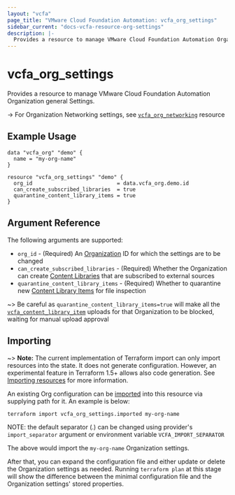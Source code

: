 ```yaml
---
layout: "vcfa"
page_title: "VMware Cloud Foundation Automation: vcfa_org_settings"
sidebar_current: "docs-vcfa-resource-org-settings"
description: |-
  Provides a resource to manage VMware Cloud Foundation Automation Organization general Settings.
---
```


# vcfa\_org\_settings

Provides a resource to manage VMware Cloud Foundation Automation Organization general Settings.

-> For Organization Networking settings, see [`vcfa_org_networking`](/providers/vmware/vcfa/latest/docs/resources/org_networking) resource

## Example Usage

```hcl
data "vcfa_org" "demo" {
  name = "my-org-name"
}

resource "vcfa_org_settings" "demo" {
  org_id                           = data.vcfa_org.demo.id
  can_create_subscribed_libraries  = true
  quarantine_content_library_items = true
}
```

## Argument Reference

The following arguments are supported:

- `org_id` - (Required) An [Organization](/providers/vmware/vcfa/latest/docs/data-sources/organization) ID for which the settings are to be changed
- `can_create_subscribed_libraries` - (Required) Whether the Organization can create [Content Libraries](/providers/vmware/vcfa/latest/docs/resources/content_library) that are subscribed to external sources
- `quarantine_content_library_items` - (Required) Whether to quarantine new [Content Library Items](/providers/vmware/vcfa/latest/docs/resources/content_library_item) for file inspection

~> Be careful as `quarantine_content_library_items=true` will make all the [`vcfa_content_library_item`](/providers/vmware/vcfa/latest/docs/resources/content_library_item) uploads for that
Organization to be blocked, waiting for manual upload approval

## Importing

~> **Note:** The current implementation of Terraform import can only import resources into the
state. It does not generate configuration. However, an experimental feature in Terraform 1.5+ allows
also code generation. See [Importing resources][importing-resources] for more information.

An existing Org configuration can be [imported][docs-import] into this resource via supplying path
for it. An example is below:

```
terraform import vcfa_org_settings.imported my-org-name
```

NOTE: the default separator (.) can be changed using provider's `import_separator` argument or environment variable `VCFA_IMPORT_SEPARATOR`

The above would import the `my-org-name` Organization settings.

After that, you can expand the configuration file and either update or delete the Organization settings as needed. Running `terraform plan`
at this stage will show the difference between the minimal configuration file and the Organization settings' stored properties.

[docs-import]: https://www.terraform.io/docs/import
[importing-resources]: /providers/vmware/vcfa/latest/docs/guides/importing_resources